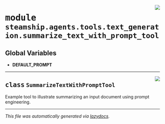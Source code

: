 <!-- markdownlint-disable -->

<a href="https://github.com/steamship-core/python-client/tree/main/src/steamship/agents/tools/text_generation/summarize_text_with_prompt_tool.py#L0"><img align="right" style="float:right;" src="https://img.shields.io/badge/-source-cccccc?style=flat-square"></a>

# <kbd>module</kbd> `steamship.agents.tools.text_generation.summarize_text_with_prompt_tool`




**Global Variables**
---------------
- **DEFAULT_PROMPT**


---

<a href="https://github.com/steamship-core/python-client/tree/main/src/steamship/agents/tools/text_generation/summarize_text_with_prompt_tool.py#L19"><img align="right" style="float:right;" src="https://img.shields.io/badge/-source-cccccc?style=flat-square"></a>

## <kbd>class</kbd> `SummarizeTextWithPromptTool`
Example tool to illustrate summarizing an input document using prompt engineering. 







---

_This file was automatically generated via [lazydocs](https://github.com/ml-tooling/lazydocs)._
